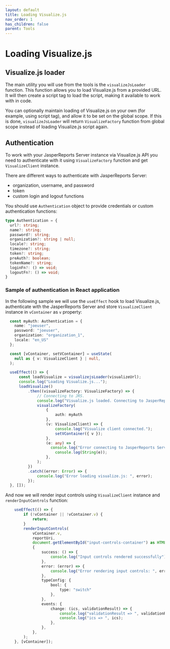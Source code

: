 ```yaml
---
layout: default
title: Loading Visualize.js
nav_order: 1
has_children: false
parent: Tools
---
```


# Loading Visualize.js

## Visualize.js loader

The main utility you will use from the tools is the `visualizeJsLoader` function. This function allows you to load Visualize.js from a provided URL. It will then create a script tag to load the script, making it available to work with in code.

You can optionally maintain loading of Visualize.js on your own (for example, using script tag), and allow it to be set on the global scope. If this is done, `visualizeJsLoader` will return `VisualizeFactory` function from global scope instead of loading Visualize.js script again.

## Authentication

To work with your JasperReports Server instance via Visualize.js API you need to authenticate with it using `VisualizeFactory` function and get `VisualizeClient` instance. 

There are different ways to authenticate with JasperReports Server: 
* organization, username, and password
* token
* custom login and logout functions

You should use `Authentication` object to provide credentials or custom authentication functions:

```typescript
type Authentication = {
  url?: string;
  name?: string;
  password?: string;
  organization?: string | null;
  locale?: string;
  timezone?: string;
  token?: string;
  preAuth?: boolean;
  tokenName?: string;
  loginFn?: () => void;
  logoutFn?: () => void;
}
```

### Sample of authentication in React application
In the following sample we will use the `useEffect` hook to load Visualize.js, authenticate with the JasperReports Server and store `VisualizeClient` instance in `vContainer` as `v` property:
```typescript
  const myAuth: Authentication = {
    name: "joeuser",
    password: "joeuser",
    organization: "organization_1",
    locale: "en_US"
  };

  const [vContainer, setVContainer] = useState(
    null as { v: VisualizeClient } | null,
  );

  useEffect(() => {
      const loadVisualize = visualizejsLoader(visualizeUrl);
      console.log("Loading Visualize.js...");
      loadVisualize()
          .then((visualizeFactory: VisualizeFactory) => {
              // Connecting to JRS.
              console.log("Visualize.js loaded. Connecting to JasperReports Server...");
              visualizeFactory(
                  {
                      auth: myAuth
                  },
                  (v: VisualizeClient) => {
                      console.log("Visualize client connected.");
                      setVContainer({ v });
                  },
                  (e: any) => {
                    console.log("Error connecting to JasperReports Server.");
                      console.log(String(e));
                  },
              );
          })
          .catch((error: Error) => {
              console.log("Error loading visualize.js: ", error);
          });
  }, []);
```

And now we will render input controls using `VisualizeClient` instance and `renderInputControls` function:
```typescript
    useEffect(() => {
        if (!vContainer || !vContainer.v) {
            return;
        }
        renderInputControls(
            vContainer.v,
            reportUri,
            document.getElementById("input-controls-container") as HTMLElement,
            {
                success: () => {
                    console.log("Input controls rendered successfully");
                },
                error: (error) => {
                    console.log("Error rendering input controls: ", error);
                },
                typeConfig: {
                    bool: {
                        type: "switch"
                    },
                },
                events: {
                    change: (ics, validationResult) => {
                        console.log("validationResult => ", validationResult);
                        console.log("ics => ", ics);
                    },
                },
            },
        );
    }, [vContainer]);
```